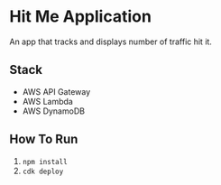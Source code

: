 # Hit Me Application
An app that tracks and displays number of traffic hit it.

## Stack
- AWS API Gateway
- AWS Lambda
- AWS DynamoDB


## How To Run
1. `npm install`
2. `cdk deploy`
